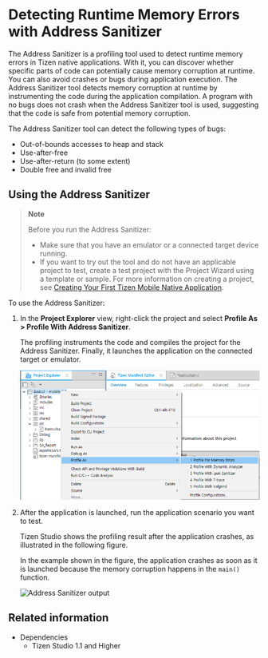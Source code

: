 # Detecting Runtime Memory Errors with Address Sanitizer

The Address Sanitizer is a profiling tool used to detect runtime memory errors in Tizen native applications. With it, you can discover whether specific parts of code can potentially cause memory corruption at runtime. You can also avoid crashes or bugs during application execution. The Address Sanitizer tool detects memory corruption at runtime by instrumenting the code during the application compilation. A program with no bugs does not crash when the Address Sanitizer tool is used, suggesting that the code is safe from potential memory corruption.

The Address Sanitizer tool can detect the following types of bugs:

- Out-of-bounds accesses to heap and stack
- Use-after-free
- Use-after-return (to some extent)
- Double free and invalid free

## Using the Address Sanitizer

> **Note**
>
> Before you run the Address Sanitizer:
>
> - Make sure that you have an emulator or a connected target device running.
> - If you want to try out the tool and do not have an applicable project to test, create a test project with the Project Wizard using a template or sample. For more information on creating a project, see [Creating Your First Tizen Mobile Native Application](../../native/get-started/mobile/first-app.md).

To use the Address Sanitizer:

1. In the **Project Explorer** view, right-click the project and select **Profile As > Profile With Address Sanitizer**.

   The profiling instruments the code and compiles the project for the Address Sanitizer. Finally, it launches the application on the connected target or emulator.

   ![Profiling the application](./media/address_sanitizer_profile.png)

2. After the application is launched, run the application scenario you want to test.

   Tizen Studio shows the profiling result after the application crashes, as illustrated in the following figure.

   In the example shown in the figure, the application crashes as soon as it is launched because the memory corruption happens in the `main()` function.

   ![Address Sanitizer output](./media/address_sanitizer_output.png)


## Related information
* Dependencies   
   - Tizen Studio 1.1 and Higher
